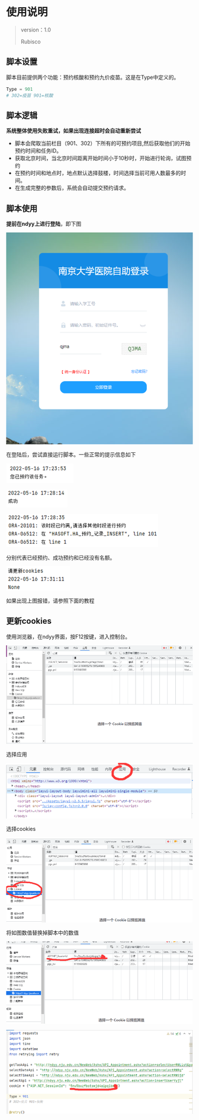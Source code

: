 # 使用说明

> version：1.0
>
> Rubisco

## 脚本设置

脚本目前提供两个功能：预约核酸和预约九价疫苗。这是在Type中定义的。

```Python
Type = 901
# 302=疫苗 901=核酸
```

## 脚本逻辑

**系统整体使用失败重试，如果出现连接超时会自动重新尝试**

- 脚本会爬取当前栏目（901、302）下所有的可预约项目,然后获取他们的开始预约时间和任务ID。
- 获取北京时间，当北京时间距离开始时间小于10秒时，开始进行轮询，试图预约
- 在预约时间和地点时，地点默认选择鼓楼，时间选择当前可用人数最多的时间。
- 在生成完整的参数后，系统会自动提交预约请求。

## 脚本使用

**提前在ndyy上进行登陆**，即下图

![](Readme.assets/QQ%E6%88%AA%E5%9B%BE20220516172625.png)

在登陆后，尝试直接运行脚本。一些正常的提示信息如下

![](Readme.assets/QQ%E6%88%AA%E5%9B%BE20220516172758.png)

![QQ截图20220516172819](Readme.assets/QQ%E6%88%AA%E5%9B%BE20220516172819.png)

![QQ截图20220516172845](Readme.assets/QQ%E6%88%AA%E5%9B%BE20220516172845.png)

分别代表已经预约、成功预约和已经没有名额。

![](Readme.assets/QQ%E6%88%AA%E5%9B%BE20220516173127.png)

如果出现上图报错，请参照下面的教程

## 更新cookies

使用浏览器，在ndyy界面，按F12按键，进入控制台。

![](Readme.assets/QQ%E6%88%AA%E5%9B%BE20220516173324.png)

选择应用

![](Readme.assets/QQ%E6%88%AA%E5%9B%BE20220516173405.png)

选择cookies

![](Readme.assets/QQ%E6%88%AA%E5%9B%BE20220516173425.png)

将如图数值替换掉脚本中的数值

![](Readme.assets/QQ%E6%88%AA%E5%9B%BE20220516173446.png)

![](Readme.assets/QQ%E6%88%AA%E5%9B%BE20220516173616.png)